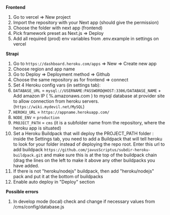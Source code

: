 **Frontend**

1. Go to vercel => New project
2. Import the repository with your Next app (should give the permission)
3. Choose the folder with next app (frontend)
4. Pick framework preset as Next.js => Deploy
5. Add all required (prod) env variables from .env.example in settings on vercel

**Strapi**

1. Go to `https://dashboard.heroku.com/apps` => New => Create new app
2. Choose region and app name
3. Go to Deploy => Deployment method => Github
4. Choose the same repository as for frontend => connect
5. Set 4 Heroku config vars (in settings tab):
6. `DATABASE_URL` = `mysql://USERNAME:PASSWORD@HOST:3306/DATABASE_NAME` + Add amazon IP ( %.amazonaws.com ) to mysql database at provider site to allow connection from heroku servers. (`https://wiki.mydevil.net/MySQL`)
7. `HEROKU_URL` = `https://appname.herokuapp.com/`
8. `NODE_ENV` = `production`
9. `PROJECT_PATH` = `cms` (it is a subfolder name from the repository, where the heroku app is situated)
10. Set a Heroku Buildpack that will deploy the PROJECT_PATH folder :
    inside the Settings tab, you need to add a Buildpack that will tell heroku to look for your folder instead of deploying the repo root. Enter this url to add buildpack
    `https://github.com/javusScriptus/subdir-heroku-buildpack.git` and make sure this is at the top of the buildpack chain (drag the lines on the left to make it above any other buildpacks you have added.
11. If there is not "heroku/nodejs" buildpack, then add "heroku/nodejs" pack and put it at the bottom of buildpacks
12. Enable auto deploy in "Deploy" section

**Possible errors**

1. In develop mode (local) check and change if necessary values from /cms/config/database.js
